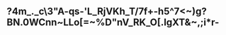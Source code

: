 
## ?4m_._c\3"A-qs-'L_RjVKh_T/7f+-h5^7<~)g?BN.0WCnn~LLo[=~%D"nV_RK_O[.IgXT&~,;i*r-⁠​​​​​​​​​​​​​‍‍​​‍﻿﻿﻿﻿​‍‌​﻿‌​​‍‌⁣